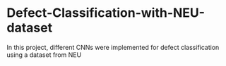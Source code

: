 # Defect-Classification-with-NEU-dataset
In this project, different CNNs were implemented for defect classification using a dataset from NEU
